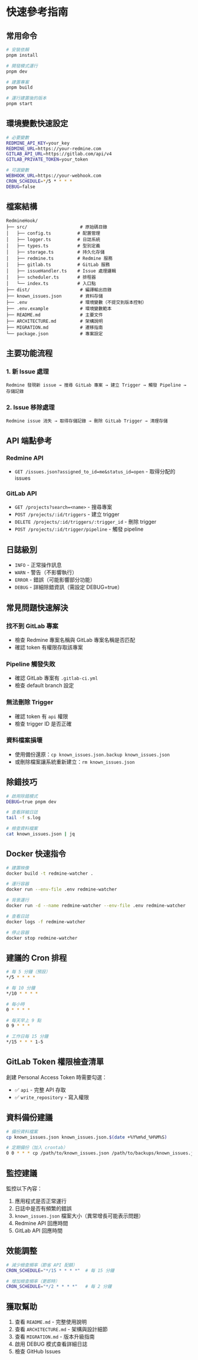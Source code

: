 # 快速參考指南

## 常用命令

```bash
# 安裝依賴
pnpm install

# 開發模式運行
pnpm dev

# 建置專案
pnpm build

# 運行建置後的版本
pnpm start
```

## 環境變數快速設定

```bash
# 必要變數
REDMINE_API_KEY=your_key
REDMINE_URL=https://your-redmine.com
GITLAB_API_URL=https://gitlab.com/api/v4
GITLAB_PRIVATE_TOKEN=your_token

# 可選變數
WEBHOOK_URL=https://your-webhook.com
CRON_SCHEDULE=*/5 * * * *
DEBUG=false
```

## 檔案結構

```
RedmineHook/
├── src/                    # 原始碼目錄
│   ├── config.ts          # 配置管理
│   ├── logger.ts          # 日誌系統
│   ├── types.ts           # 型別定義
│   ├── storage.ts         # 持久化存儲
│   ├── redmine.ts         # Redmine 服務
│   ├── gitlab.ts          # GitLab 服務
│   ├── issueHandler.ts    # Issue 處理邏輯
│   ├── scheduler.ts       # 排程器
│   └── index.ts           # 入口點
├── dist/                   # 編譯輸出目錄
├── known_issues.json       # 資料存儲
├── .env                    # 環境變數（不提交到版本控制）
├── .env.example            # 環境變數範本
├── README.md               # 主要文件
├── ARCHITECTURE.md         # 架構說明
├── MIGRATION.md            # 遷移指南
└── package.json            # 專案設定
```

## 主要功能流程

### 1. 新 Issue 處理
```
Redmine 發現新 issue → 搜尋 GitLab 專案 → 建立 Trigger → 觸發 Pipeline → 存儲記錄
```

### 2. Issue 移除處理
```
Redmine issue 消失 → 取得存儲記錄 → 刪除 GitLab Trigger → 清理存儲
```

## API 端點參考

### Redmine API
- `GET /issues.json?assigned_to_id=me&status_id=open` - 取得分配的 issues

### GitLab API
- `GET /projects?search=<name>` - 搜尋專案
- `POST /projects/:id/triggers` - 建立 trigger
- `DELETE /projects/:id/triggers/:trigger_id` - 刪除 trigger
- `POST /projects/:id/trigger/pipeline` - 觸發 pipeline

## 日誌級別

- `INFO` - 正常操作訊息
- `WARN` - 警告（不影響執行）
- `ERROR` - 錯誤（可能影響部分功能）
- `DEBUG` - 詳細除錯資訊（需設定 DEBUG=true）

## 常見問題快速解決

### 找不到 GitLab 專案
- 檢查 Redmine 專案名稱與 GitLab 專案名稱是否匹配
- 確認 token 有權限存取該專案

### Pipeline 觸發失敗
- 確認 GitLab 專案有 `.gitlab-ci.yml`
- 檢查 default branch 設定

### 無法刪除 Trigger
- 確認 token 有 `api` 權限
- 檢查 trigger ID 是否正確

### 資料檔案損壞
- 使用備份還原：`cp known_issues.json.backup known_issues.json`
- 或刪除檔案讓系統重新建立：`rm known_issues.json`

## 除錯技巧

```bash
# 啟用除錯模式
DEBUG=true pnpm dev

# 查看詳細日誌
tail -f s.log

# 檢查資料檔案
cat known_issues.json | jq
```

## Docker 快速指令

```bash
# 建置映像
docker build -t redmine-watcher .

# 運行容器
docker run --env-file .env redmine-watcher

# 背景運行
docker run -d --name redmine-watcher --env-file .env redmine-watcher

# 查看日誌
docker logs -f redmine-watcher

# 停止容器
docker stop redmine-watcher
```

## 建議的 Cron 排程

```bash
# 每 5 分鐘（預設）
*/5 * * * *

# 每 10 分鐘
*/10 * * * *

# 每小時
0 * * * *

# 每天早上 9 點
0 9 * * *

# 工作日每 15 分鐘
*/15 * * * 1-5
```

## GitLab Token 權限檢查清單

創建 Personal Access Token 時需要勾選：
- ✅ `api` - 完整 API 存取
- ✅ `write_repository` - 寫入權限

## 資料備份建議

```bash
# 備份資料檔案
cp known_issues.json known_issues.json.$(date +%Y%m%d_%H%M%S)

# 定期備份（加入 crontab）
0 0 * * * cp /path/to/known_issues.json /path/to/backups/known_issues.json.$(date +\%Y\%m\%d)
```

## 監控建議

監控以下內容：
1. 應用程式是否正常運行
2. 日誌中是否有頻繁的錯誤
3. `known_issues.json` 檔案大小（異常增長可能表示問題）
4. Redmine API 回應時間
5. GitLab API 回應時間

## 效能調整

```bash
# 減少檢查頻率（節省 API 配額）
CRON_SCHEDULE="*/15 * * * *"  # 每 15 分鐘

# 增加檢查頻率（更即時）
CRON_SCHEDULE="*/2 * * * *"   # 每 2 分鐘
```

## 獲取幫助

1. 查看 `README.md` - 完整使用說明
2. 查看 `ARCHITECTURE.md` - 架構與設計細節
3. 查看 `MIGRATION.md` - 版本升級指南
4. 啟用 DEBUG 模式查看詳細日誌
5. 檢查 GitHub Issues
